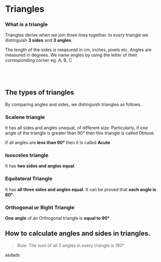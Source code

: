 # Triangles

### What is a triangle

Triangles derive when we join three lines together. 
In every triangle we distinguish **3 sides** and **3 angles**.

<Triangle :points="[ [-1,1], [-0.5,-1], [1.5,0.5] ]" />



The length of the sides is measured in cm, inches, pixels etc. 
Angles are measured in degrees. We name angles by using the letter of their corresponding corner eg. A, B, C 

## &nbsp;

## The types of triangles 

By comparing angles and sides, we distinguish triangles as follows. 



### Scalene triangle

<f-inline>

<Triangle :points="[ [-1, -1],[-1.5, 1],[1.5,-1] ]" :angleMarkers="1" />

<div>

It has all sides and angles unequal, of different size.
Particularly, if one angle of the triangle is greater than 90° then this triangle is called Obtuse.

</div>

</f-inline>

<f-inline>

<Triangle :points="[ [-0.5, 1],[-1.5, -1],[1.5,-1] ]" :angleMarkers="3" />

If all angles are **less than 90°** then it is called **Acute**

</f-inline>

### Isosceles triangle

<f-inline>

<Triangle :points="[ [0,1],[-1.5,-0.5],[1.5,-0.5] ]" :angleMarkers="3" />

It has <b>two sides and angles equal</b>.

</f-inline>


### Equilateral Triangle

<f-inline>

<Triangle :points="[ [0,1.598],[-1.5,-1],[1.5,-1] ]" :angleMarkers="3" />

It has **all three sides and angles equal**. 
It can be proved that **each angle is 60°**.

</f-inline>


### Orthogonal or Right Triangle

<f-inline>

<Triangle :points="[ [-1,1],[-1,-1],[1.5,-1] ]" :angleMarkers="3" />

**One angle** of an Orthogonal triangle is **equal to 90°**

</f-inline>




<f-hr style="margin:5vh 0;" />

## How to calculate angles and sides in triangles.

> Rule: The sum of all 3 angles in every triangle is 180°

<f-inline>

<Triangle :points=" [ [get('px1',0),get('py1',1)],[-1,-1],[1.5,-1] ] "  />

<f-slider set="px1" from="-2" to="2" step="0.01" style="width:100%" title="x" />
<f-slider set="py1" from="-2" to="2" step="0.01" style="width:100%" title="y" />


</f-inline>

asdads